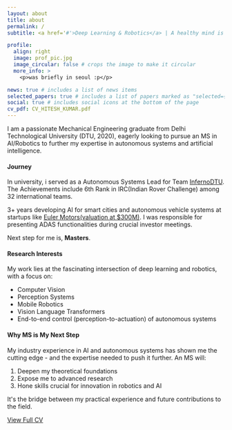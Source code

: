```yaml
---
layout: about
title: about
permalink: /
subtitle: <a href='#'>Deep Learning & Robotics</a> | A healthy mind is an inquisitive mind 

profile:
  align: right
  image: prof_pic.jpg
  image_circular: false # crops the image to make it circular
  more_info: >
    <p>was briefly in seoul :p</p>

news: true # includes a list of news items
selected_papers: true # includes a list of papers marked as "selected={true}"
social: true # includes social icons at the bottom of the page
cv_pdf: CV_HITESH_KUMAR.pdf
---
```




I am a passionate Mechanical Engineering graduate from Delhi Technological University (DTU, 2020), eagerly looking to pursue an MS in AI/Robotics to further my expertise in autonomous systems and artificial intelligence.

#### Journey

In university, i served as a Autonomous Systems Lead for Team [InfernoDTU](https://www.youtube.com/@teaminferno). The Achievements include 6th
Rank in IRC(Indian Rover Challenge) among 32 international teams.

3+ years developing AI for smart cities and autonomous vehicle systems at startups like [Euler Motors(valuation at $300M)](https://www.eulermotors.com). I was responsible for presenting ADAS functionalities during crucial investor meetings.

Next step for me is, **Masters**.

#### Research Interests

My work lies at the fascinating intersection of deep learning and robotics, with a focus on:

- Computer Vision
- Perception Systems
- Mobile Robotics
- Vision Language Transformers
- End-to-end control (perception-to-actuation) of autonomous systems

#### Why MS is My Next Step

My industry experience in AI and autonomous systems has shown me the cutting edge - and the expertise needed to push it further. An MS will:

1. Deepen my theoretical foundations
2. Expose me to advanced research
3. Hone skills crucial for innovation in robotics and AI

It's the bridge between my practical experience and future contributions to the field.


<a href="{{ page.cv_pdf | prepend: 'assets/pdf/' | relative_url }}" target="_blank" rel="noopener noreferrer" class="cv-button-large" role="button">
  <i class="fas fa-file-pdf fa-lg"></i> View Full CV
</a>